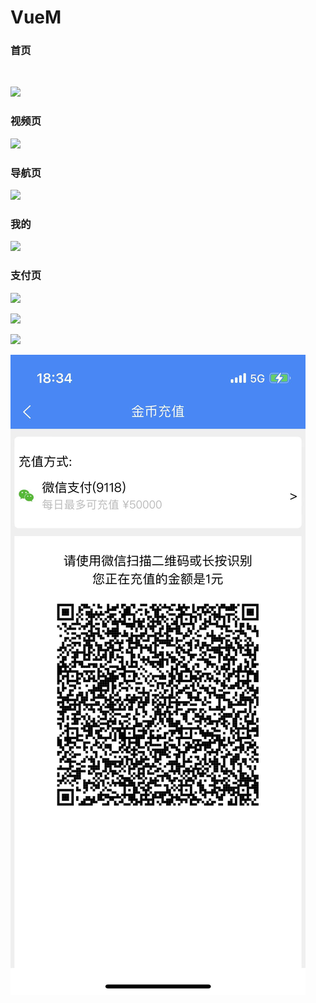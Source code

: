 # VueM

### 首页
<img src="https://img-blog.csdnimg.cn/c136ad85880f455394d30b475e6ccc8a.jpeg" alt="">

![](https://img-blog.csdnimg.cn/27fca94a584f47de8de067d0f94b972f.jpeg)

### 视频页
![](https://cdn.staticaly.com/gh/1024huijia/FileHub@main/root/others/1694339047319image.png)

### 导航页
![](https://img-blog.csdnimg.cn/378e95556fd04860817da4e9ebf832df.jpeg)

### 我的
![](https://img-blog.csdnimg.cn/e26ce595b51549c7a6557cb9d61249df.jpeg)

### 支付页
![](https://img-blog.csdnimg.cn/c27782992ac84075bea9d2152af12212.jpeg)

![](https://img-blog.csdnimg.cn/9df80e159ab146759f800292c5fc64c5.jpeg)

![](https://img-blog.csdnimg.cn/8faf54e63ebb407a8877581e59b896bf.jpeg)

![](https://github.com/Sjj1024/VueM/blob/main/static/erweima.jpeg)
